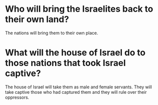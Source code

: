 # Who will bring the Israelites back to their own land?

The nations will bring them to their own place.

# What will the house of Israel do to those nations that took Israel captive?

The house of Israel will take them as male and female servants. They will take captive those who had captured them and they will rule over their oppressors.
